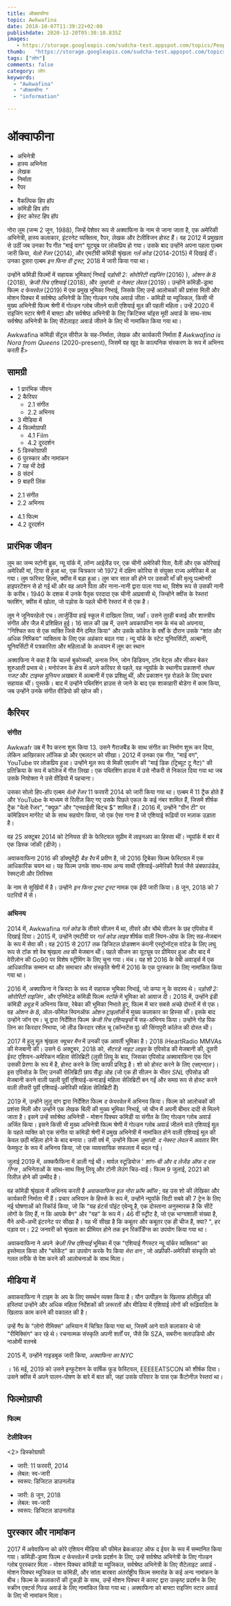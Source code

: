 ```yaml
---
title: ऑक्वाफीना 
topic: Awkwafina
date: 2018-10-07T11:39:22+02:00
publishdate: 2020-12-20T05:30:10.835Z
images: 
   - https://storage.googleapis.com/sudcha-test.appspot.com/topics/People/awkwafina/1.jpeg
thumb:   "https://storage.googleapis.com/sudcha-test.appspot.com/topics/People/awkwafina/thumb.jpeg"
tags: ["लोग"]
comments: false
category: लोग
keywords: 
  - "Awkwafina"
  - "ऑक्वाफीना "
  - "information"

---
```

<H1> ऑक्वाफीना </h1> <p> </p> <ul> <li> अभिनेत्री </li> <li> हास्य अभिनेता </li> <li> लेखक </li> <li> निर्माता </li> <li> रैपर </li> </ul> <ul> <li> वैकल्पिक हिप हॉप </li> <li> कॉमेडी हिप हॉप </li> <li> ईस्ट कोस्ट हिप हॉप </li> </ul> <p> नोरा लुम (जन्म 2 जून, 1988), जिन्हें पेशेवर रूप से अक्वाफिना के नाम से जाना जाता है, एक अमेरिकी अभिनेत्री, हास्य कलाकार, इंटरनेट व्यक्तित्व, रैपर, लेखक और टेलीविजन होस्ट हैं। वह 2012 में प्रमुखता से उठीं जब उनका रैप गीत "माई वाग" यूट्यूब पर लोकप्रिय हो गया। उसके बाद उन्होंने अपना पहला एल्बम जारी किया, <i> येलो रेंजर </i> (2014), और एमटीवी कॉमेडी श्रृंखला <i> गर्ल कोड </i> (2014-2015) में दिखाई दीं। उनका दूसरा एल्बम <i> इन फिना वी ट्रस्ट, </i> 2018 में जारी किया गया था। </p> <p> उन्होंने कॉमेडी फिल्मों में सहायक भूमिकाएं निभाईं <i> पड़ोसी 2: सोरोरिटी राइजिंग </i> (2016) ), <i> ओशन के 8 </i> (2018), <i> क्रेजी रिच एशियाई </i> (2018), और <i> जुमांजी: द नेक्स्ट लेवल </i> (2019)। उन्होंने कॉमेडी-ड्रामा फिल्म <i> द फेयरवेल </i> (2019) में एक प्रमुख भूमिका निभाई, जिसके लिए उन्हें आलोचकों की प्रशंसा मिली और मोशन पिक्चर में सर्वश्रेष्ठ अभिनेत्री के लिए गोल्डन ग्लोब अवार्ड जीता - कॉमेडी या म्यूजिकल, किसी भी मुख्य अभिनेत्री फिल्म श्रेणी में गोल्डन ग्लोब जीतने वाली एशियाई मूल की पहली महिला। उन्हें 2020 में राइजिंग स्टार श्रेणी में बाफ्टा और सर्वश्रेष्ठ अभिनेत्री के लिए क्रिटिक्स चॉइस मूवी अवार्ड के साथ-साथ सर्वश्रेष्ठ अभिनेत्री के लिए सैटेलाइट अवार्ड जीतने के लिए भी नामांकित किया गया था। </p> <p> Awkwafina कॉमेडी सेंट्रल सीरीज़ के सह-निर्माता, लेखक और कार्यकारी निर्माता हैं <i> Awkwafina is Nora from Queens </i> (2020-present), जिसमें वह खुद के काल्पनिक संस्करण के रूप में अभिनय करती हैं> </p> <h2> सामग्री </h2> <ul> <li> 1 प्रारंभिक जीवन </li> <li> 2 कैरियर <ul> <li> 2.1 संगीत </li> <li> 2.2 अभिनय </li> </ul> </li> <li> 3 मीडिया में </li> <li> 4 फिल्मोग्राफी <ul> <li> 4.1 Film </li> <li> 4.2 दूरदर्शन </li> </ul > </li> <li> 5 डिस्कोग्राफी </li> <li> 6 पुरस्कार और नामांकन </li> <li> 7 यह भी देखें </li> <li> 8 संदर्भ </li> <li> 9 बाहरी लिंक </li> </ul> <ul> <li> 2.1 संगीत </li> <li> 2.2 अभिनय </li> </ul> <ul> <li> 4.1 फिल्म </li> <li> 4.2 दूरदर्शन </li> </ul> <h2> प्रारंभिक जीवन </h2> <p> लुम का जन्म स्टोनी ब्रुक, न्यू यॉर्क में, लॉन्ग आईलैंड पर, एक चीनी अमेरिकी पिता, वैली और एक कोरियाई अमेरिकी मां, टिया से हुआ था, एक चित्रकार जो 1972 में दक्षिण कोरिया से संयुक्त राज्य अमेरिका में आ गया। लुम फॉरेस्ट हिल्स, क्वींस में बड़ा हुआ। लुम चार साल की होने पर उसकी माँ की मृत्यु पल्मोनरी हाइपरटेंशन से हो गई थी और वह अपने पिता और नाना-नानी द्वारा पाला गया था, विशेष रूप से उसकी नानी के करीब। 1940 के दशक में उनके पैतृक परदादा एक चीनी आप्रवासी थे, जिन्होंने क्वींस के रेस्तरां फ्लशिंग, क्वींस में खोला, जो पड़ोस के पहले चीनी रेस्तरां में से एक है। </p> <p> लूम ने जूनियरहेलो एच। लार्जुर्डिया हाई स्कूल में दाखिला लिया, जहाँ। उसने तुरही बजाई और शास्त्रीय संगीत और जैज़ में प्रशिक्षित हुई। 16 साल की उम्र में, उसने अवकाफीना नाम के मंच को अपनाया, "निश्चित रूप से एक व्यक्ति जिसे मैंने दमित किया" और उसके कॉलेज के वर्षों के दौरान उसके "शांत और अधिक निष्क्रिय" व्यक्तित्व के लिए एक अहंकार बदल गया। न्यू यॉर्क के स्टेट यूनिवर्सिटी, अल्बानी, यूनिवर्सिटी में पत्रकारिता और महिलाओं के अध्ययन में लूम का स्थान </p> <p> अक्वाफिना ने कहा है कि चार्ल्स बुकोव्स्की, अनास निन, जोन डिडियन, टॉम वेट्स और सीकर बेकर शुरुआती प्रभाव थे। मनोरंजन के क्षेत्र में अपने करियर से पहले, वह न्यूयॉर्क के स्थानीय प्रकाशनों <i> गोथम गजट </i> और <i> टाइम्स यूनियन </i> अखबार में अल्बानी में एक प्रशिक्षु थीं, और प्रकाशन गृह रोडले के लिए प्रचार सहायक थीं। पुस्तकें। बाद में उन्होंने पब्लिशिंग हाउस से जाने के बाद एक शाकाहारी बोडेगा में काम किया, जब उन्होंने उनके संगीत वीडियो की खोज की। </p> <h2> कैरियर </h2> <h3> संगीत </h3> <p> Awkwafr उम्र में रैप करना शुरू किया 13. उसने गैराजबैंड के साथ संगीत का निर्माण शुरू कर दिया, लेकिन आखिरकार लॉजिक प्रो और एबलटन को सीखा। 2012 में उनका एक गीत, "माई वग", YouTube पर लोकप्रिय हुआ। उन्होंने मूल रूप से मिकी एवलॉन की "माई डिक (ट्रिब्यूट टू नैट)" की प्रतिक्रिया के रूप में कॉलेज में गीत लिखा। एक पब्लिशिंग हाउस में उसे नौकरी से निकाल दिया गया था जब उसके नियोक्ता ने उसे वीडियो में पहचाना। </p> <p> उसका सोलो हिप-हॉप एल्बम <i> येलो रेंजर </i> 11 फरवरी 2014 को जारी किया गया था। एल्बम में 11 ट्रैक होते हैं और YouTube के माध्यम से रिलीज़ किए गए उसके पिछले एकल के कई नंबर शामिल हैं, जिसमें शीर्षक ट्रैक "येलो रेंजर", "क्यूफ़" और "एनवाईसी बिट्च $" शामिल हैं। 2016 में, उन्होंने "ग्रीन टी" पर कॉमेडियन मार्गरेट चो के साथ सहयोग किया, जो एक ऐसा गाना है जो एशियाई रूढ़ियों पर मज़ाक उड़ाता है। </p> <p> वह 25 अक्टूबर 2014 को टेनियस डी के फेस्टिवल सुप्रीम में लाइनअप का हिस्सा थीं। न्यूयॉर्क में बार में एक डिस्क जॉकी (डीजे)। </p> <p> अवाकवाफिना 2016 की डॉक्यूमेंट्री <i> बैड रैप </i> में प्रवीण है, जो 2016 ट्रिबेका फिल्म फेस्टिवल में एक आधिकारिक चयन था। यह फिल्म उनके साथ-साथ अन्य साथी एशियाई-अमेरिकी रैपर्स जैसे डंबफाउंडेड, रेक्स्ट्ज़ी और लिरिक्स </p> <p> के नाम से सुर्खियों में है। उन्होंने <i> इन फिना ट्रस्ट ट्रस्ट </i> नामक एक ईपी जारी किया। 8 जून, 2018 को 7 पटरियों में से। </p> <h3> अभिनय </h3> <p> 2014 में, Awkwafina <i> गर्ल कोड </i> के तीसरे सीज़न में था, तीसरे और चौथे सीज़न के छह एपिसोड में दिखाई दिया। 2015 में, उन्होंने एमटीवी पर <i> गर्ल कोड लाइव </i> शीर्षक वाली स्पिन-ऑफ के लिए सह-मेजबान के रूप में सेवा की। वह 2015 से 2017 तक डिजिटल प्रोडक्शन कंपनी एस्ट्रोनॉट्स वांटेड के लिए लघु रूप से टॉक शो वेब श्रृंखला <i> तव </i> की मेजबान थीं। पहले सीजन का यूट्यूब पर प्रीमियर हुआ और बाद में वेरीज़ोन की Go90 पर विशेष स्ट्रीमिंग के लिए चुना गया। मंच। यह शो 2016 के वेबी अवार्ड्स में एक आधिकारिक सम्मान था और समाचार और संस्कृति श्रेणी में 2016 के एक पुरस्कार के लिए नामांकित किया गया था। </p> <p> 2016 में, अक्वाफिना ने क्रिस्टा के रूप में सहायक भूमिका निभाई, जो कप्पा नू के सदस्य थे। <i> पड़ोसी 2: सोरोरिटी राइजिंग </i>, और एनिमेटेड कॉमेडी फिल्म <i> स्टॉर्क </i> में भूमिका को आवाज दी। 2018 में, उन्होंने इंडी कॉमेडी <i> ड्यूड </i> में अभिनय किया, रेबेका की भूमिका निभाते हुए, फिल्म में चार सबसे अच्छे दोस्तों में से एक। वह <i> ओशन के 8, </i> ऑल-फीमेल स्पिनऑफ <i> ओशन ट्राइलॉजी </i> में मुख्य कलाकार का हिस्सा थीं। इसके बाद उन्होंने जॉन एम। चू द्वारा निर्देशित फिल्म <i> क्रेजी रिच एशियाइयों </i> में सह-अभिनय किया। उन्होंने गोह पिक लिन का किरदार निभाया, जो लीड किरदार रशेल चू (कॉन्स्टेंस वू) की सिंगापुरी कॉलेज की दोस्त थी। </p> <p> 2017 में हुलु मूल श्रृंखला <i> फ्यूचर मैन </i> में उनकी एक आवर्ती भूमिका है। 2018 iHeartRadio MMVAs की मेजबानी की। उसने 6 अक्टूबर, 2018 को, <i> सैटरडे नाइट लाइव </i> के एपिसोड की मेजबानी की, दूसरी ईस्ट एशियन-अमेरिकन महिला सेलिब्रिटी (लुसी लियू के बाद, जिसका एपिसोड अक्वावाफिना एक दिन उसकी प्रेरणा के रूप में है, होस्ट करने के लिए काफी प्रसिद्ध है। शो को होस्ट करने के लिए <i> एसएनएल </i>)। इस एपिसोड के लिए उनकी सेलिब्रिटी छाप सैंड्रा ओह (जो एक ही सीज़न के भीतर <i> SNL </i> एपिसोड की मेजबानी करने वाली पहली पूर्वी एशियाई-कनाडाई महिला सेलिब्रिटी बन गईं और समग्र रूप से होस्ट करने वाली तीसरी पूर्वी एशियाई-अमेरिकी महिला सेलिब्रिटी हैं) </p> <p> 2019 में, उन्होंने लुलु वांग द्वारा निर्देशित फिल्म <i> द फेयरवेल </i> में अभिनय किया। फिल्म को आलोचकों की प्रशंसा मिली और उन्होंने एक लेखक बिली की मुख्य भूमिका निभाई, जो चीन में अपनी बीमार दादी से मिलने जाता है। इसने उन्हें सर्वश्रेष्ठ अभिनेत्री - मोशन पिक्चर कॉमेडी या संगीत के लिए गोल्डन ग्लोब अवार्ड अर्जित किया। इसने किसी भी मुख्य अभिनेत्री फिल्म श्रेणी में गोल्डन ग्लोब अवार्ड जीतने वाले एशियाई मूल के पहले व्यक्ति को एक संगीत या कॉमेडी श्रेणी में प्रमुख अभिनेत्री में नामांकित होने वाली एशियाई मूल की केवल छठी महिला होने के बाद बनाया। उसी वर्ष में, उन्होंने फिल्म <i> जुमांजी: द नेक्स्ट लेवल </i> में अवतार मिंग फेमफुट के रूप में अभिनय किया, जो एक व्यावसायिक सफलता में बदल गई। </p> <p> जुलाई 2019 में, अक्कफैफिना में डाली गई थी। मार्वल स्टूडियोज '<i> शांग-ची और द लेजेंड ऑफ द दस रिंग्स </i>, अभिनेताओं के साथ-साथ सिमू लियू और टोनी लेउंग चिउ-वाई। फिल्म 9 जुलाई, 2021 को रिलीज़ होने की उम्मीद है। </p> <p> वह कॉमेडी श्रृंखला में अभिनय करती है <i> अवाकवाफिना इज़ नोरा फ्रॉम क्वींस </i>; वह उस शो की लेखिका और कार्यकारी निर्माता भी हैं। प्रचार अभियान के हिस्से के रूप में, उन्होंने न्यूयॉर्क सिटी सबवे की 7 ट्रेन के लिए नई घोषणाओं को रिकॉर्ड किया, जो कि "यह हंटर्स पॉइंट एवेन्यू है, एक दोस्ताना अनुस्मारक है कि सीटें लोगों के लिए हैं, न कि आपके बैग" और "यह" के रूप में। 46 वीं स्ट्रीट है, जो एक भाग्यशाली संख्या है, मैंने अभी-अभी इंटरनेट पर सीखा है। यह भी सीखा है कि कबूतर और कबूतर एक ही चीज हैं, क्या? ", हर पड़ाव पर। 22 जनवरी को श्रृंखला का प्रीमियर होने तक इन रिकॉर्डिंग्स का उपयोग किया गया था। </p> <p> अवाकवाफिना ने अपने <i> क्रेज़ी रिच एशियाई </i> भूमिका में एक "एशियाई गैंगस्टर न्यू यॉर्कर व्यक्तित्व" का इस्तेमाल किया और "ब्लेकेंट" का उपयोग करके रैप किया <i> मेरा वाग </i>, जो अफ्रीकी-अमेरिकी संस्कृति को गलत तरीके से पेश करने की आलोचनाओं के साथ मिला। </p> <h2> मीडिया में </h2> <p> अवाकवाफिना ने टाइम के अप के लिए समर्थन व्यक्त किया है। यौन उत्पीड़न के खिलाफ हॉलीवुड की हस्तियां उन्होंने और अधिक महिला निर्देशकों की ज़रूरतों और मीडिया में एशियाई लोगों की रूढ़िवादिता के खिलाफ काम करने की वकालत की है। </p> <p> उन्हें गैप के "लोगो रीमिक्स" अभियान में चित्रित किया गया था, जिसमें आने वाले कलाकार थे जो "रीमिक्सिंग" कर रहे थे। रचनात्मक संस्कृति अपनी शर्तों पर, जैसे कि SZA, सबरीना क्लाउडियो और नाओमी वतनबे </p> <p> 2015 में, उन्होंने गाइडबुक जारी किया, <i> अक्वाफिना का NYC </i> </p> <p>। 16 मई, 2019 को उसने इन्फुटेशन के वार्षिक फूड फेस्टिवल, EEEEEATSCON को शीर्षक दिया। उसने क्वींस में अपने पालन-पोषण के बारे में बात की, जहां उसके परिवार के पास एक कैंटोनीज़ रेस्तरां था। </p> <h2> फिल्मोग्राफी </h2> <h3> फिल्म </h3> <h3> टेलीविजन </h3> <2> डिस्कोग्राफी </h2> <ul> <li> जारी: 11 फरवरी, 2014 </li> <li> लेबल: स्व-जारी </li> <li> स्वरूप: डिजिटल डाउनलोड </li> </ul> <ul> <li > जारी: 8 जून, 2018 </li> <li> लेबल: स्व-जारी </li> <li> स्वरूप: डिजिटल डाउनलोड </li> </ul> <h2> पुरस्कार और नामांकन </h2> 2017 में अवेवाफिना को कोरे एशियन मीडिया की फीमेल ब्रेकआउट ऑफ द ईयर के रूप में सम्मानित किया गया। कॉमेडी-ड्रामा फिल्म <i> द फेयरवेल </i> में उनके प्रदर्शन के लिए, उन्हें सर्वश्रेष्ठ अभिनेत्री के लिए गोल्डन ग्लोब पुरस्कार मिला - मोशन पिक्चर कॉमेडी या म्यूजिकल, सर्वश्रेष्ठ अभिनेत्री के लिए सैटेलाइट अवार्ड - मोशन पिक्चर म्यूजिकल या कॉमेडी, और सांता बारबरा अंतर्राष्ट्रीय फिल्म समारोह के कई अन्य नामांकन के बीच। फिल्म के कलाकारों की टुकड़ी के साथ, उन्हें मोशन पिक्चर में कास्ट द्वारा उत्कृष्ट प्रदर्शन के लिए स्क्रीन एक्टर्स गिल्ड अवार्ड के लिए नामांकित किया गया था। अक्वाफिना को बाफ्टा राइजिंग स्टार अवार्ड के लिए भी नामांकन मिला। </p> 